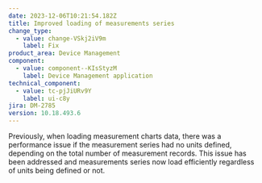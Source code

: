 ```yaml
---
date: 2023-12-06T10:21:54.182Z
title: Improved loading of measurements series
change_type:
  - value: change-VSkj2iV9m
    label: Fix
product_area: Device Management
component:
  - value: component--KIsStyzM
    label: Device Management application
technical_component:
  - value: tc-pjJiURv9Y
    label: ui-c8y
jira: DM-2785
version: 10.18.493.6
---
```

Previously, when loading measurement charts data, there was a performance issue if the measurement series had no units defined, depending on the total number of measurement records. This issue has been addressed and measurements series now load efficiently regardless of units being defined or not.
